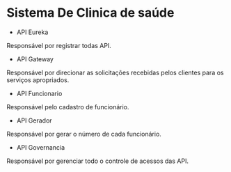 
# Sistema De Clinica de saúde

 - API Eureka 
 
  Responsável por registrar todas API.
  
 - API Gateway
 
  Responsável por direcionar as solicitações recebidas pelos clientes para os serviços apropriados.
  
 - API Funcionario
 
  Responsável pelo cadastro de funcionário.
 
 - API Gerador
 
  Responsável por gerar o número de cada funcionário.
  
 - API Governancia
 
  Responsável por gerenciar todo o controle de acessos das API.
